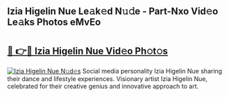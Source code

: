## Izia Higelin Nue Le𝚊k𝚎d N𝚞𝚍e - Part-Nxo Vid𝚎o Le𝚊ks Photos eMvEo

# <h2><a href="http://fb8488.evod.top/?m=Izia+Higelin+Nue">🔗 👉🔴 Izia Higelin Nue Vid𝚎o Ph𝚘t𝚘s</a></h2>

[![Izia Higelin Nue N𝚞d𝚎s](https://i.imgur.com/8V9OHl7.gif)](http://fb8488.evod.top/?m=Izia+Higelin+Nue)
Social media personality Izia Higelin Nue sharing their dance and lifestyle experiences. Visionary artist Izia Higelin Nue, celebrated for their creative genius and innovative approach to art. 
